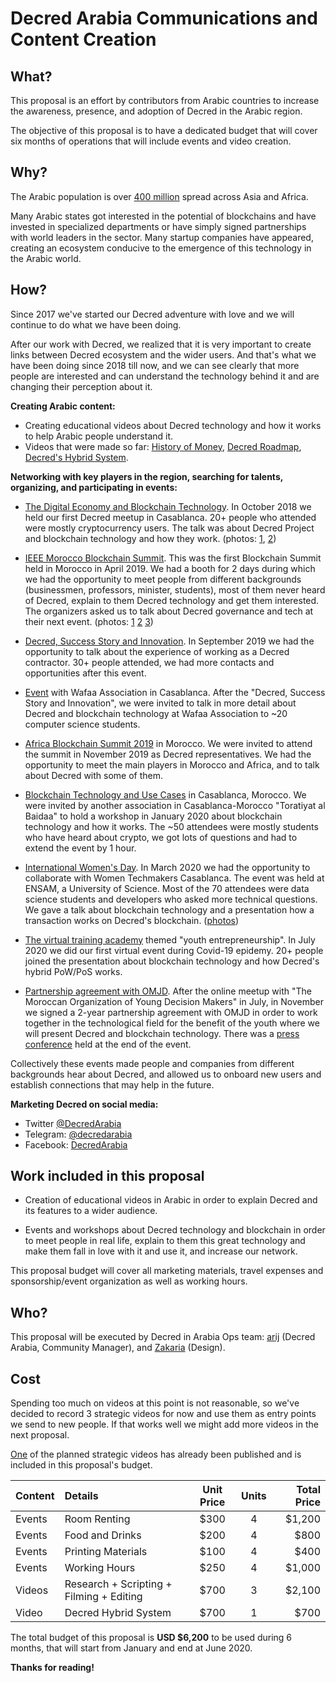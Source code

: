 # Decred Arabia Communications and Content Creation

## What?

This proposal is an effort by contributors from Arabic countries to increase the awareness, presence, and adoption of Decred in the Arabic region.

The objective of this proposal is to have a dedicated budget that will cover six months of operations that will include events and video creation.

## Why?

The Arabic population is over [400 million](https://en.wikipedia.org/wiki/List_of_countries_where_Arabic_is_an_official_language) spread across Asia and Africa.

Many Arabic states got interested in the potential of blockchains and have invested in specialized departments or have simply signed partnerships with world leaders in the sector. Many startup companies have appeared, creating an ecosystem conducive to the emergence of this technology in the Arabic world.

## How?

Since 2017 we've started our Decred adventure with love and we will continue to do what we have been doing.

After our work with Decred, we realized that it is very important to create links between Decred ecosystem and the wider users. And that's what we have been doing since 2018 till now, and we can see clearly that more people are interested and can understand the technology behind it and are changing their perception about it.

**Creating Arabic content:**

* Creating educational videos about Decred technology and how it works to help Arabic people understand it.
* Videos that were made so far: [History of Money](https://youtu.be/OFONdBbYbBc), [Decred Roadmap](https://youtu.be/_7Ae_Klwqo0), [Decred's Hybrid System](https://youtu.be/k6xXL_ttSDI).

**Networking with key players in the region, searching for talents, organizing, and participating in events:**

* [The Digital Economy and Blockchain Technology](https://www.facebook.com/events/241045786567334/). In October 2018 we held our first Decred meetup in Casablanca. 20+ people who attended were mostly cryptocurrency users. The talk was about Decred Project and blockchain technology and how they work. (photos: [1](https://twitter.com/in_insaf/status/1056252398476423168), [2](https://www.facebook.com/permalink.php?story_fbid=1884165438286394&id=1836611206375151))

* [IEEE Morocco Blockchain Summit](http://blockchainsummit.ma/). This was the first Blockchain Summit held in Morocco in April 2019. We had a booth for 2 days during which we had the opportunity to meet people from different backgrounds (businessmen, professors, minister, students), most of them never heard of Decred, explain to them Decred technology and get them interested. The organizers asked us to talk about Decred governance and tech at their next event. (photos: [1](https://twitter.com/DecredArabia/status/1121011670808240128) [2](https://twitter.com/DecredArabia/status/1121160292333965313) [3](https://twitter.com/DecredArabia/status/1121695331253673984))

* [Decred, Success Story and Innovation](https://github.com/decredcommunity/events/blob/master/reports/20190921-decred-meetup-casablanca-morocco.md). In September 2019 we had the opportunity to talk about the experience of working as a Decred contractor. 30+ people attended, we had more contacts and opportunities after this event.

* [Event](https://github.com/decredcommunity/events/blob/master/reports/20191020-wafaa-casablanca-morocco.md) with Wafaa Association in Casablanca. After the "Decred, Success Story and Innovation", we were invited to talk in more detail about Decred and blockchain technology at Wafaa Association to ~20 computer science students.

* [Africa Blockchain Summit 2019](https://github.com/decredcommunity/events/blob/master/reports/20191121-africa-blockchain-summit-rabat-morocco.md) in Morocco. We were invited to attend the summit in November 2019 as Decred representatives. We had the opportunity to meet the main players in Morocco and Africa, and to talk about Decred with some of them.

* [Blockchain Technology and Use Cases](https://github.com/decredcommunity/events/blob/master/reports/20200124-blockchain-technology-and-use-cases-casablanca-morocco.md) in Casablanca, Morocco. We were invited by another association in Casablanca-Morocco "Toratiyat al Baidaa" to hold a workshop in January 2020 about blockchain technology and how it works. The ~50 attendees were mostly students who have heard about crypto, we got lots of questions and had to extend the event by 1 hour.

* [International Women's Day](https://www.meetup.com/fr-FR/GDGCasablanca/events/268661463/). In March 2020 we had the opportunity to collaborate with Women Techmakers Casablanca. The event was held at ENSAM, a University of Science. Most of the 70 attendees were data science students and developers who asked more technical questions. We gave a talk about blockchain technology and a presentation how a transaction works on Decred's blockchain. ([photos](https://www.flickr.com/photos/187387360@N04/albums/72157713440754483))

* [The virtual training academy](https://github.com/decredcommunity/events/blob/master/reports/20200708-virtual-training-academy-internet.md) themed "youth entrepreneurship". In July 2020 we did our first virtual event during Covid-19 epidemy. 20+ people joined the presentation about blockchain technology and how Decred's hybrid PoW/PoS works.

* [Partnership agreement with OMJD](https://decredcommunity.github.io/events/index/20201128.1). After the online meetup with "The Moroccan Organization of Young Decision Makers" in July, in November we signed a 2-year partnership agreement with OMJD in order to work together in the technological field for the benefit of the youth where we will present Decred and blockchain technology. There was a [press conference](https://youtu.be/2gI_RRdIJ5U) held at the end of the event.

Collectively these events made people and companies from different backgrounds hear about Decred, and allowed us to onboard new users and establish connections that may help in the future.

**Marketing Decred on social media:**

* Twitter [@DecredArabia](https://twitter.com/DecredArabia)
* Telegram: [@decredarabia](https://t.me/decredarabia)
* Facebook: [DecredArabia](https://www.facebook.com/DecredArabia)

## Work included in this proposal

* Creation of educational videos in Arabic in order to explain Decred and its features to a wider audience.

* Events and workshops about Decred technology and blockchain in order to meet people in real life, explain to them this great technology and make them fall in love with it and use it, and increase our network.

This proposal budget will cover all marketing materials, travel expenses and sponsorship/event organization as well as working hours.

## Who?

This proposal will be executed by Decred in Arabia Ops team: [arij](https://twitter.com/in_insaf) (Decred Arabia, Community Manager), and [Zakaria](https://twitter.com/aithzakaria1) (Design).

## Cost

Spending too much on videos at this point is not reasonable, so we've decided to record 3 strategic videos for now and use them as entry points we send to new people. If that works well we might add more videos in the next proposal.

[One](https://youtu.be/k6xXL_ttSDI) of the planned strategic videos has already been published and is included in this proposal's budget.

Content |                  Details                   | Unit Price | Units | Total Price
:-------|:-------------------------------------------|:----------:|:-----:|------------:
Events  |                    Room Renting            |    $300    |   4   |      $1,200
Events  |                    Food and Drinks         |    $200    |   4   |        $800
Events  |                    Printing Materials      |    $100    |   4   |        $400
Events  |                    Working Hours           |    $250    |   4   |      $1,000
Videos  |  Research + Scripting + Filming + Editing  |    $700    |   3   |      $2,100
Video   |  Decred Hybrid System                      |    $700    |   1   |        $700 

The total budget of this proposal is **USD $6,200** to be used during 6 months, that will start from January and end at June 2020.

**Thanks for reading!**
